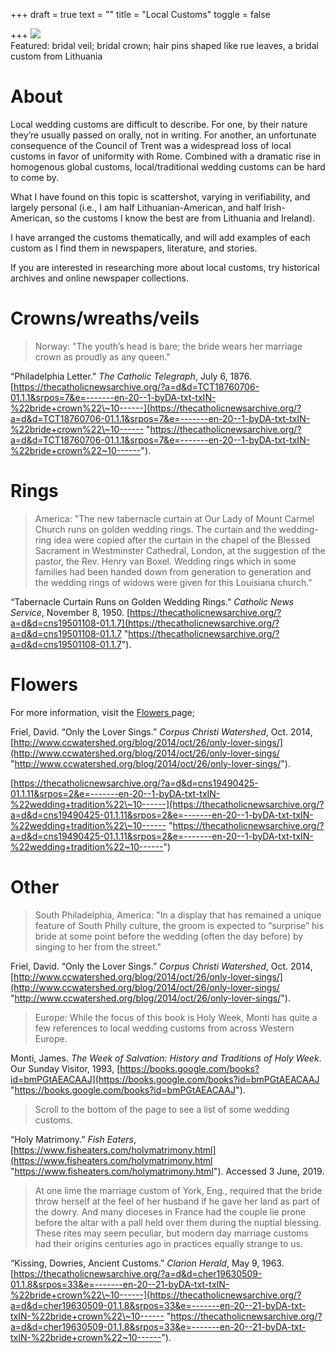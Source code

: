 +++
draft = true
text = ""
title = "Local Customs"
toggle = false

+++
![](/uploads/08740007-min.JPG)  
Featured: bridal veil; bridal crown; hair pins shaped like rue leaves, a bridal custom from Lithuania

# About

Local wedding customs are difficult to describe. For one, by their nature they’re usually passed on orally, not in writing. For another, an unfortunate consequence of the Council of Trent was a widespread loss of local customs in favor of uniformity with Rome. Combined with a dramatic rise in homogenous global customs, local/traditional wedding customs can be hard to come by.

What I have found on this topic is scattershot, varying in verifiability, and largely personal (i.e., I am half Lithuanian-American, and half Irish-American, so the customs I know the best are from Lithuania and Ireland).

I have arranged the customs thematically, and will add examples of each custom as I find them in newspapers, literature, and stories.

If you are interested in researching more about local customs, try historical archives and online newspaper collections.

# Crowns/wreaths/veils

> Norway: "The youth’s head is bare; the bride wears her marriage crown as proudly as any queen." 

“Philadelphia Letter.” _The Catholic Telegraph_, July 6, 1876. [https://thecatholicnewsarchive.org/?a=d&d=TCT18760706-01.1.1&srpos=7&e=-------en-20--1-byDA-txt-txIN-%22bride+crown%22\~10------](https://thecatholicnewsarchive.org/?a=d&d=TCT18760706-01.1.1&srpos=7&e=-------en-20--1-byDA-txt-txIN-%22bride+crown%22\~10------ "https://thecatholicnewsarchive.org/?a=d&d=TCT18760706-01.1.1&srpos=7&e=-------en-20--1-byDA-txt-txIN-%22bride+crown%22~10------").

# Rings

> America: "The new tabernacle curtain at Our Lady of Mount Carmel Church runs on golden wedding rings. The curtain and the wedding-ring idea were copied after the curtain in the chapel of the Blessed Sacrament in Westminster Cathedral, London, at the suggestion of the pastor, the Rev. Henry van Boxel. Wedding rings which in some families had been handed down from generation to generation and the wedding rings of widows were given for this Louisiana church." 

“Tabernacle Curtain Runs on Golden Wedding Rings.” _Catholic News Service_, November 8, 1950. [https://thecatholicnewsarchive.org/?a=d&d=cns19501108-01.1.7](https://thecatholicnewsarchive.org/?a=d&d=cns19501108-01.1.7 "https://thecatholicnewsarchive.org/?a=d&d=cns19501108-01.1.7").

# Flowers

For more information, visit the [Flowers ](https://www.latinmasswedding.com/resources/flowers/)page;

Friel, David. “Only the Lover Sings.” _Corpus Christi Watershed_, Oct. 2014, [http://www.ccwatershed.org/blog/2014/oct/26/only-lover-sings/](http://www.ccwatershed.org/blog/2014/oct/26/only-lover-sings/ "http://www.ccwatershed.org/blog/2014/oct/26/only-lover-sings/").

[https://thecatholicnewsarchive.org/?a=d&d=cns19490425-01.1.11&srpos=2&e=-------en-20--1-byDA-txt-txIN-%22wedding+tradition%22\~10------](https://thecatholicnewsarchive.org/?a=d&d=cns19490425-01.1.11&srpos=2&e=-------en-20--1-byDA-txt-txIN-%22wedding+tradition%22\~10------ "https://thecatholicnewsarchive.org/?a=d&d=cns19490425-01.1.11&srpos=2&e=-------en-20--1-byDA-txt-txIN-%22wedding+tradition%22~10------")

# Other

> South Philadelphia, America: "In a display that has remained a unique feature of South Philly culture, the groom is expected to “surprise” his bride at some point before the wedding (often the day before) by singing to her from the street."

Friel, David. “Only the Lover Sings.” _Corpus Christi Watershed_, Oct. 2014, [http://www.ccwatershed.org/blog/2014/oct/26/only-lover-sings/](http://www.ccwatershed.org/blog/2014/oct/26/only-lover-sings/ "http://www.ccwatershed.org/blog/2014/oct/26/only-lover-sings/").

> Europe: While the focus of this book is Holy Week, Monti has quite a few references to local wedding customs from across Western Europe.

Monti, James. _The Week of Salvation: History and Traditions of Holy Week_. Our Sunday Visitor, 1993, [https://books.google.com/books?id=bmPGtAEACAAJ](https://books.google.com/books?id=bmPGtAEACAAJ "https://books.google.com/books?id=bmPGtAEACAAJ").

> Scroll to the bottom of the page to see a list of some wedding customs.

“Holy Matrimony.” _Fish Eaters_, [https://www.fisheaters.com/holymatrimony.html](https://www.fisheaters.com/holymatrimony.html "https://www.fisheaters.com/holymatrimony.html"). Accessed 3 June, 2019. 

> At one lime the marriage custom of York, Eng., required that the bride throw herself at the feel of her husband if he gave her land as part of the dowry. And many dioceses in France had the couple lie prone before the altar with a pall held over them during the nuptial blessing. These rites may seem peculiar, but modern day marriage customs had their origins centuries ago in practices equally strange to us.

“Kissing, Dowries, Ancient Customs.” _Clarion Herald_, May 9, 1963. [https://thecatholicnewsarchive.org/?a=d&d=cher19630509-01.1.8&srpos=33&e=-------en-20--21-byDA-txt-txIN-%22bride+crown%22\~10------](https://thecatholicnewsarchive.org/?a=d&d=cher19630509-01.1.8&srpos=33&e=-------en-20--21-byDA-txt-txIN-%22bride+crown%22\~10------ "https://thecatholicnewsarchive.org/?a=d&d=cher19630509-01.1.8&srpos=33&e=-------en-20--21-byDA-txt-txIN-%22bride+crown%22~10------").